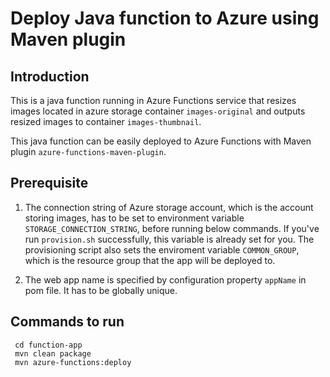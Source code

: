 # Deploy Java function to Azure using Maven plugin

## Introduction

This is a java function running in Azure Functions service that resizes images located in azure storage container `images-original` and outputs resized images to container `images-thumbnail`.

This java function can be easily deployed to Azure Functions with Maven plugin `azure-functions-maven-plugin`.

## Prerequisite

1. The connection string of Azure storage account, which is the account storing images, has to be set to environment variable `STORAGE_CONNECTION_STRING`, before running below commands. If you've run `provision.sh` successfully, this variable is already set for you. The provisioning script also sets the enviroment variable `COMMON_GROUP`, which is the resource group that the app will be deployed to.

2. The web app name is specified by configuration property `appName` in pom file. It has to be globally unique.

## Commands to run

   ```shell
    cd function-app
    mvn clean package
    mvn azure-functions:deploy
   ```